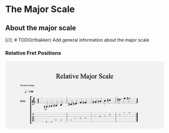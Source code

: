 # The Major Scale

## About the major scale

[//]: # TODO(rthakker) Add general information about the major scale

### Relative Fret Positions

![Relative Major Scale](scales/tabs/relative_major.png)

